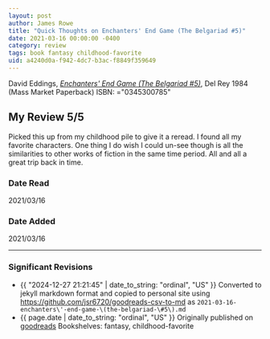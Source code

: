 ```yaml
---
layout: post
author: James Rowe
title: "Quick Thoughts on Enchanters' End Game (The Belgariad #5)"
date: 2021-03-16 00:00:00 -0400
category: review
tags: book fantasy childhood-favorite
uid: a4240d0a-f942-4dc7-b3ac-f8849f359649
---
```


David Eddings, *[Enchanters' End Game (The Belgariad #5)](https://www.goodreads.com/book/show/44687)*,  Del Rey 1984 (Mass Market Paperback) ISBN: ="0345300785"

## My Review 5/5

Picked this up from my childhood pile to give it a reread. I found all my favorite characters. One thing I do wish I could un-see though is all the similarities to other works of fiction in the same time period. All and all a great trip back in time.

### Date Read
2021/03/16

### Date Added
2021/03/16

---

### Significant Revisions

- {{ "2024-12-27 21:21:45" | date_to_string: "ordinal", "US" }} Converted to jekyll markdown format and copied to personal site using <https://github.com/jsr6720/goodreads-csv-to-md> as `2021-03-16-enchanters\'-end-game-\(the-belgariad-\#5\).md`
- {{ page.date | date_to_string: "ordinal", "US" }} Originally published on [goodreads](https://www.goodreads.com) Bookshelves: fantasy, childhood-favorite